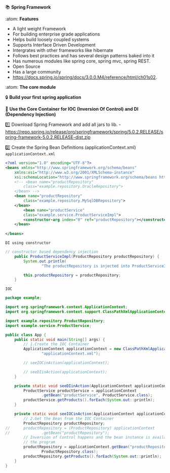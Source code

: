 :books: **Spring Framework**

:atom:  **Features**
- A light weight Framework
- For building enterprise grade applications
- Helps build loosely coupled systems
- Supports Interface Driven Development
- Intergrates with other frameworks like hibernate
- Follows best practices and has several design patterns baked into it
- Has numerous modules like spring core, spring mvc, spring REST.
- Open Source
- Has a large community
- https://docs.spring.io/spring/docs/3.0.0.M4/reference/html/ch01s02.

:atom: **The core module**

:lock: **Build your first spring application**

:key: **Use the Core Container for IOC (Inversion Of Control) and DI (Dependency Injection)** 

:one: Download Spring Framework and add all jars to lib.
-https://repo.spring.io/release/org/springframework/spring/5.0.2.RELEASE/spring-framework-5.0.2.RELEASE-dist.zip

:two: Create the Spring Bean Definitions (applicationContext.xml)  
`applicationContext.xml`
``` xml
<?xml version="1.0" encoding="UTF-8"?>
<beans xmlns="http://www.springframework.org/schema/beans"
	xmlns:xsi="http://www.w3.org/2001/XMLSchema-instance"
	xsi:schemaLocation="http://www.springframework.org/schema/beans http://www.springframework.org/schema/beans/spring-beans.xsd">
	<!-- <bean name="productRepository"
		class="example.repository.OracleRepository">
	</bean> -->
	<bean name="productRepository"
		class="example.repository.MySqlDBRepository">
	</bean>
		<bean name="productService"
		class="example.service.ProductServiceImpl">
		<constructor-arg index="0" ref="productRepository"></constructor-arg>
	</bean>
	
</beans>
```
`DI using constructor`
``` java
// constructor based dependency injection
	public ProductServiceImpl(ProductRepository productRepository) {
		System.out.println(
				"The productRepository is injected into ProductServiceImpl constructor.");

		this.productRepository = productRepository;
    }
```
`IOC`
``` java
package example;

import org.springframework.context.ApplicationContext;
import org.springframework.context.support.ClassPathXmlApplicationContext;

import example.repository.ProductRepository;
import example.service.ProductService;

public class App {
	public static void main(String[] args) {
		// 1.Create the IOC Container
		ApplicationContext applicationContext = new ClassPathXmlApplicationContext(
				"applicationContext.xml");

		// seeIOCinAction(applicationContext);

		// seeDIinAction(applicationContext);
	}

	private static void seeDIinAction(ApplicationContext applicationContext) {
		ProductService productService = applicationContext
				.getBean("productService", ProductService.class);
		productService.getProducts().forEach(System.out::println);
	}

	private static void seeIOCinAction(ApplicationContext applicationContext) {
		// 2.Get the Bean from the IOC Container
		ProductRepository productRepository;
//		productRepository = (ProductRepository) applicationContext
//				.getBean("productRepository");
		// Inversion of Control happens and the bean instance is available in
		// the program
		productRepository = applicationContext.getBean("productRepository",
				ProductRepository.class);
		productRepository.getProducts().forEach(System.out::println);
	}
}

```